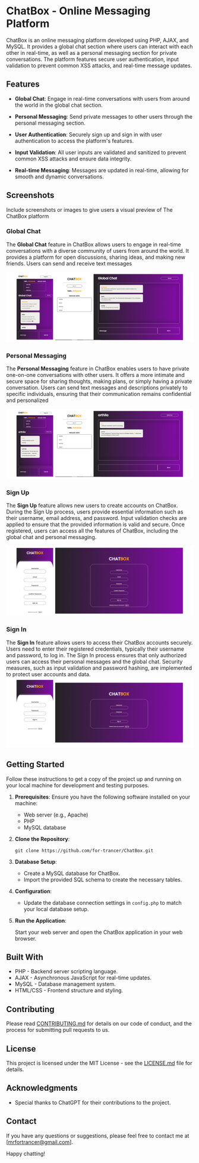# ChatBox - Online Messaging Platform

ChatBox is an online messaging platform developed using PHP, AJAX, and MySQL. It provides a global chat section where users can interact with each other in real-time, as well as a personal messaging section for private conversations. The platform features secure user authentication, input validation to prevent common XSS attacks, and real-time message updates.

## Features

- **Global Chat**: Engage in real-time conversations with users from around the world in the global chat section.

- **Personal Messaging**: Send private messages to other users through the personal messaging section.

- **User Authentication**: Securely sign up and sign in with user authentication to access the platform's features.

- **Input Validation**: All user inputs are validated and sanitized to prevent common XSS attacks and ensure data integrity.

- **Real-time Messaging**: Messages are updated in real-time, allowing for smooth and dynamic conversations.


## Screenshots

Include screenshots or images to give users a visual preview of The ChatBox platform

### Global Chat
The **Global Chat** feature in ChatBox allows users to engage in real-time conversations with a diverse community of users from around the world. It provides a platform for open discussions, sharing ideas, and making new friends. Users can send and receive text messages

![Global Chat](images/global-chat.png)

### Personal Messaging
The **Personal Messaging** feature in ChatBox enables users to have private one-on-one conversations with other users. It offers a more intimate and secure space for sharing thoughts, making plans, or simply having a private conversation. Users can send text messages and descriptions privately to specific individuals, ensuring that their communication remains confidential and personalized

![Personal Messaging](images/personal-chat.png)

### Sign Up
The **Sign Up** feature allows new users to create accounts on ChatBox. During the Sign Up process, users provide essential information such as their username, email address, and password. Input validation checks are applied to ensure that the provided information is valid and secure. Once registered, users can access all the features of ChatBox, including the global chat and personal messaging.

![Sign Up](images/signup.png)

### Sign In
The **Sign In** feature allows users to access their ChatBox accounts securely. Users need to enter their registered credentials, typically their username and password, to log in. The Sign In process ensures that only authorized users can access their personal messages and the global chat. Security measures, such as input validation and password hashing, are implemented to protect user accounts and data.
![Sign In](images/signin.png)

## Getting Started

Follow these instructions to get a copy of the project up and running on your local machine for development and testing purposes.

1. **Prerequisites**: Ensure you have the following software installed on your machine:

   - Web server (e.g., Apache)
   - PHP
   - MySQL database

2. **Clone the Repository**:

   ```shell
   git clone https://github.com/for-trancer/ChatBox.git
   ```

3. **Database Setup**:

   - Create a MySQL database for ChatBox.
   - Import the provided SQL schema to create the necessary tables.

4. **Configuration**:

   - Update the database connection settings in `config.php` to match your local database setup.

5. **Run the Application**:

   Start your web server and open the ChatBox application in your web browser.

## Built With

- PHP - Backend server scripting language.
- AJAX - Asynchronous JavaScript for real-time updates.
- MySQL - Database management system.
- HTML/CSS - Frontend structure and styling.

## Contributing

Please read [CONTRIBUTING.md](CONTRIBUTING.md) for details on our code of conduct, and the process for submitting pull requests to us.

## License

This project is licensed under the MIT License - see the [LICENSE.md](LICENSE.md) file for details.

## Acknowledgments

- Special thanks to ChatGPT for their contributions to the project.

## Contact

If you have any questions or suggestions, please feel free to contact me at [mrfortrancer@gmail.com].

Happy chatting!
